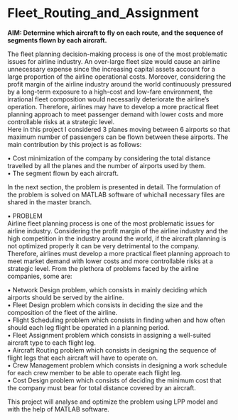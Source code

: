 # Fleet_Routing_and_Assignment
__AIM: Determine which aircraft to fly on each route, and the sequence of segments flown by each aircraft.__
<br/>
<p/>The fleet planning decision-making process is one of the most problematic
issues for airline industry. An over-large fleet size would cause an airline
unnecessary expense since the increasing capital assets account for a large
proportion of the airline operational costs. Moreover, considering the profit
margin of the airline industry around the world continuously pressured by a
long-term exposure to a high-cost and low-fare environment, the irrational fleet
composition would necessarily deteriorate the airline’s operation. Therefore,
airlines may have to develop a more practical fleet planning approach to meet
passenger demand with lower costs and more controllable risks at a strategic
level.
<br/>
Here in this project I considered 3 planes moving between 6 airports so that
maximum number of passengers can be flown between these airports.
The main contribution by this project is as follows:
<br/>
<p/>
    • Cost minimization of the company by considering the total distance
    travelled by all the planes and the number of airports used by them.
<br/>
    • The segment flown by each aircraft.
<br/>
<p/>
In the next section, the problem is presented in detail. The formulation of the
problem is solved on MATLAB software of whichall necessary files are shared in
the master branch.
<br/>
<p/>
▪ PROBLEM
<br/>
  Airline fleet planning process is one of the most problematic issues for airline
  industry. Considering the profit margin of the airline industry and the high
  competition in the industry around the world, if the aircraft planning is not
  optimized properly it can be very detrimental to the company. Therefore,
  airlines must develop a more practical fleet planning approach to meet market
  demand with lower costs and more controllable risks at a strategic level. From
  the plethora of problems faced by the airline companies, some are:
  <br/>
  <p>
  	• Network Design problem, which consists in mainly deciding which
    airports should be served by the airline.
    <br/>
    • Fleet Design problem which consists in deciding the size and the
    composition of the fleet of the airline.
    <br/>
    • Flight Scheduling problem which consists in finding when and how
    often should each leg flight be operated in a planning period.
    <br/>
    • Fleet Assignment problem which consists in assigning a well-suited
    aircraft type to each flight leg.
    <br/>
    • Aircraft Routing problem which consists in designing the sequence of
    flight legs that each aircraft will have to operate on.
    <br/>
    • Crew Management problem which consists in designing a work
    schedule for each crew member to be able to operate each flight leg.
    <br/>
    • Cost Design problem which consists of deciding the minimum cost
    that the company must bear for total distance covered by an aircraft.
    <br/>
    <p/>
    This project will analyse and optimize the problem using LPP model and with the
    help of MATLAB software.
